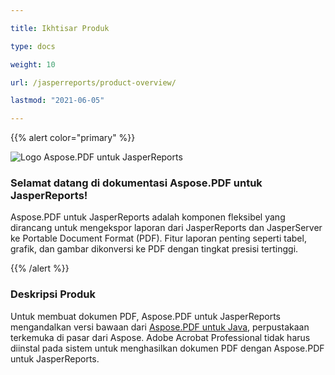 ```yaml
---

title: Ikhtisar Produk

type: docs

weight: 10

url: /jasperreports/product-overview/

lastmod: "2021-06-05"

---
```




{{% alert color="primary" %}}



![Logo Aspose.PDF untuk JasperReports](../../aspose_pdf-for-jasperreports.png)

### **Selamat datang di dokumentasi Aspose.PDF untuk JasperReports!**

Aspose.PDF untuk JasperReports adalah komponen fleksibel yang dirancang untuk mengekspor laporan dari JasperReports dan JasperServer ke Portable Document Format (PDF). Fitur laporan penting seperti tabel, grafik, dan gambar dikonversi ke PDF dengan tingkat presisi tertinggi.



{{% /alert %}}

### **Deskripsi Produk**

Untuk membuat dokumen PDF, Aspose.PDF untuk JasperReports mengandalkan versi bawaan dari [Aspose.PDF untuk Java](https://products.aspose.com/pdf/java/), perpustakaan terkemuka di pasar dari Aspose. Adobe Acrobat Professional tidak harus diinstal pada sistem untuk menghasilkan dokumen PDF dengan Aspose.PDF untuk JasperReports.